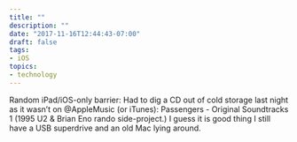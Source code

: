 ```yaml
---
title: ""
description: ""
date: "2017-11-16T12:44:43-07:00"
draft: false
tags:
- iOS
topics:
- technology
---
```

Random iPad/iOS-only barrier: Had to dig a CD out of cold storage last night as it wasn’t on @AppleMusic (or iTunes): Passengers - Original Soundtracks 1 (1995 U2 & Brian Eno rando side-project.) I guess it is good thing I still have a USB superdrive and an old Mac lying around.